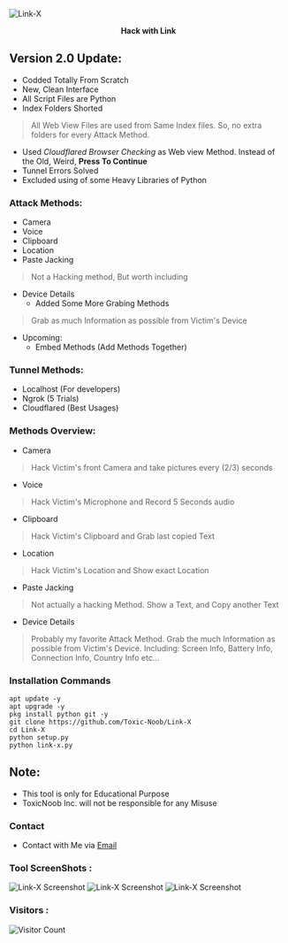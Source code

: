 ![Link-X](https://g.top4top.io/p_2253ocnon0.jpg)
<b><p align="center">Hack with Link</p></b>

## Version 2.0 Update:
* Codded Totally From Scratch
* New, Clean Interface
* All Script Files are Python
* Index Folders Shorted
> All Web View Files are used from Same Index files. So, no extra folders for every Attack Method.
* Used *Cloudflared Browser Checking* as Web view Method. Instead of the Old, Weird, **Press To Continue**
* Tunnel Errors Solved
* Excluded using of some Heavy Libraries of Python

### Attack Methods:
* Camera
* Voice
* Clipboard
* Location
* Paste Jacking
> Not a Hacking method, But worth including
* Device Details
  - Added Some More Grabing Methods
> Grab as much Information as possible from Victim's Device
* Upcoming:
  - Embed Methods (Add Methods Together)

### Tunnel Methods:
* Localhost (For developers)
* Ngrok (5 Trials)
* Cloudflared (Best Usages)

### Methods Overview:
* Camera
> Hack Victim's front Camera and take pictures every (2/3) seconds
* Voice
> Hack Victim's Microphone and Record 5 Seconds audio
* Clipboard
> Hack Victim's Clipboard and Grab last copied Text
* Location
> Hack Victim's Location and Show exact Location
* Paste Jacking
> Not actually a hacking Method. Show a Text, and Copy another Text
* Device Details
> Probably my favorite Attack Method. Grab the much Information as possible from Victim's Device. Including: Screen Info, Battery Info, Connection Info, Country Info etc...

### Installation Commands
```
apt update -y
apt upgrade -y
pkg install python git -y
git clone https://github.com/Toxic-Noob/Link-X
cd Link-X
python setup.py
python link-x.py
```

## Note:
* This tool is only for Educational Purpose
* ToxicNoob Inc. will not be responsible for any Misuse

### Contact
* Contact with Me via <a href="mailto:tocicnoob.sl4d3.official@gmail.com">Email</a>

### Tool ScreenShots :
![Link-X Screenshot](https://j.top4top.io/p_2611er4g04.jpg)
![Link-X Screenshot](https://k.top4top.io/p_2611nfsus5.jpg)
![Link-X Screenshot](https://f.top4top.io/p_26110qugx3.jpg)

### Visitors :
![Visitor Count](https://profile-counter.glitch.me/Toxic-Noob/count.svg)
